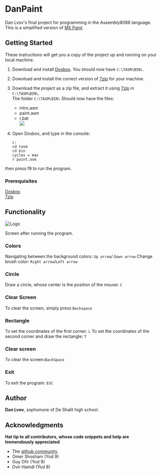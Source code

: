 # DanPaint

Dan Lvov's final project for programming in the Assembly8086 language.\
This is a simplified version of [MS Paint](https://support.microsoft.com/en-us/help/4027410/windows-10-open-microsoft-paint).

## Getting Started

These instructions will get you a copy of the project up and running on your local machine.

1) Download and install [Dosbox](https://filehippo.com/download_dosbox/). You should now have `C:\TASM\BIN\`.

2) Download and install the correct version of [7zip](https://www.7-zip.org/) for your machine.

3) Download the project as a zip file, and extract it using [7zip](https://www.7-zip.org/) in `C:\TASM\BIN\`.\
The folder `C:\TASM\BIN\` Should now have the files: 
    * intro.asm
    * paint.asm
    * r.bat\
![](https://cdn.discordapp.com/attachments/348067542881009665/696698339911139388/unknown.png)
4) Open Dosbox, and type in the console:
    ```mount c: c/
    c:
    cd tasm
    cd bin
    cycles = max
    r paint.asm
then press f9 to run the program.
### Prerequisites
[Dosbox](https://filehippo.com/download_dosbox/)\
[7zip](https://www.7-zip.org/)
## Functionality
![Logo][1]

[1]: https://cdn.discordapp.com/attachments/348067542881009665/696687324712534097/unknown.png
Screen after running the program.
### Colors
Navigating between the background colors: `Up arrow`/ `Down arrow`
Change brush color: `Right arrow`/`Left arrow`

### Circle
Draw a circle, whose center is the position of the mouse: `C`

### Clear Screen
To clear the screen, simply press `Backspace`

### Rectangle
To set the coordinates of the first corner: `L`
To set the coordinates of the second corner and draw the rectangle: `T`

### Clear screen
To clear the screen:`BackSpace`

### Exit
To exit the program: `ESC`

###
## Author
**Dan Lvov**, sophomore of De Shalit high school.

## Acknowledgments
**Hat tip to all contributors, whose code snippets and help are tremendously appreciated**
* The [github community](https://github.community/).
* Omer Shoshani (Yod 9)
* Guy Ofir (Yod 9)
* Dvir Hamdi (Yod 8)
